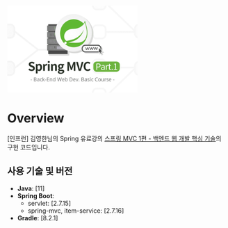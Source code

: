 <img src="https://github.com/swhyeon98/spring-study-records/blob/main/img/spring-mvc1-web-core-tech.png" width="300" height="200"/>

# Overview

[인프런] 김영한님의 Spring 유료강의 [스프링 MVC 1편 - 백엔드 웹 개발 핵심 기술](https://www.inflearn.com/course/%EC%8A%A4%ED%94%84%EB%A7%81-mvc-1)의 구현 코드입니다.

## 사용 기술 및 버전

- **Java**: [11]
- **Spring Boot**: 
  - servlet: [2.7.15]
  - spring-mvc, item-service: [2.7.16]
- **Gradle**: [8.2.1]
